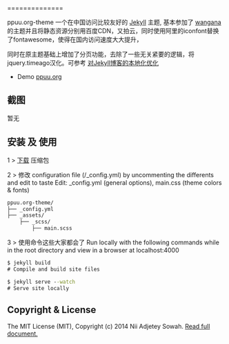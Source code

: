 
==============

ppuu.org-theme 一个在中国访问比较友好的 [Jekyll](http://jekyllrb.com/) 主题, 基本参加了 [wangana](https://github.com/iamnii/wangana/) 的主题并且将静态资源分别用百度CDN，又拍云，同时使用阿里的iconfont替换了fontawesome，使得在国内访问速度大大提升，

同时在原主题基础上增加了分页功能，去除了一些无关紧要的逻辑，将jquery.timeago汉化。可参考 [ 对Jekyll博客的本地化优化 ](https://ppuu.org/2016/08/optimize-and-speed-up-jekyll/)

* Demo [ppuu.org](http://ppuu.org/)

## 截图
暂无


## 安装 及 使用
1 > [下载](https://github.com/hiplon/ppuu.org-theme/archive/master.zip) 压缩包

2 > 修改 configuration file (/_config.yml) by uncommenting the differents and edit to taste
Edit: _config.yml (general options), main.css (theme colors & fonts)
``` bat
ppuu.org-theme/
├── _config.yml
├── _assets/
    ├── _scss/
        ├── main.scss
```

3 > 使用命令这些大家都会了 Run locally with the following commands while in the root directory and view in a browser at localhost:4000
``` bat
$ jekyll build
# Compile and build site files

$ jekyll serve --watch
# Serve site locally
```

## Copyright & License
The MIT License (MIT), Copyright (c) 2014 Nii Adjetey Sowah. [Read full document.](LICENSE)

